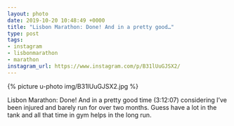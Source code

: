 ```yaml
---
layout: photo
date: 2019-10-20 10:48:49 +0000
title: "Lisbon Marathon: Done! And in a pretty good…"
type: post
tags:
- instagram
- lisbonmarathon
- marathon
instagram_url: https://www.instagram.com/p/B31lUuGJSX2/
---
```


{% picture u-photo img/B31lUuGJSX2.jpg %}

Lisbon Marathon: Done! And in a pretty good time (3:12:07) considering I’ve been injured and barely run for over two months. Guess have a lot in the tank and all that time in gym helps in the long run.
